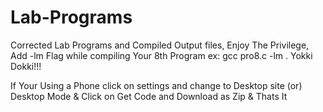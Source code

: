 # Lab-Programs
Corrected Lab Programs and Compiled Output files, Enjoy The Privilege, Add -lm Flag while compiling Your 8th Program ex: gcc pro8.c -lm . Yokki Dokki!!!

If Your Using a Phone click on settings and change to Desktop site (or) Desktop Mode
&
Click on Get Code and Download as Zip
& 
Thats It
